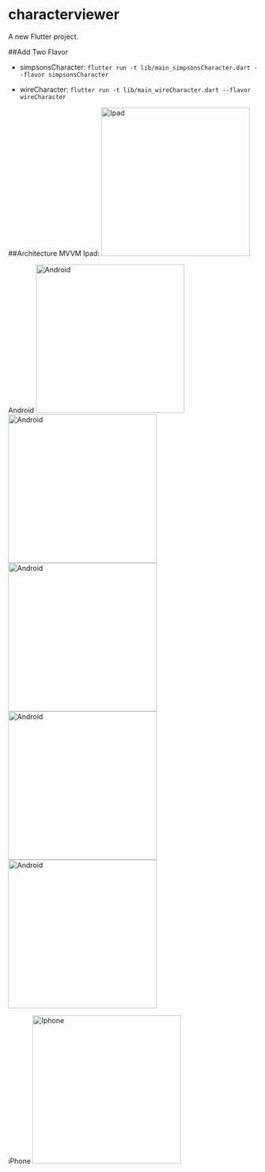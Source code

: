 # characterviewer

A new Flutter project.


##Add Two Flavor
- simpsonsCharacter: ```flutter run -t lib/main_simpsonsCharacter.dart --flavor simpsonsCharacter```

- wireCharacter: ```flutter run -t lib/main_wireCharacter.dart --flavor wireCharacter```

##Architecture
	MVVM 
Ipad:
 <img src="https://github.com/muhamadzaman/CharacterViewer/assets/124375067/46cbf9b9-750f-4dab-b489-a638ff17178a" alt="Ipad" width="300">

 Android
<img src="https://github.com/muhamadzaman/CharacterViewer/assets/124375067/a25efd3e-efa4-4a01-a8a4-97db62f1e825" alt="Android" width="300"> <img src="https://github.com/muhamadzaman/CharacterViewer/assets/124375067/99869c1c-aaac-4d7a-aaac-169c042f9cd7" alt="Android" width="300"> <img src="https://github.com/muhamadzaman/CharacterViewer/assets/124375067/7fa579ba-2ddb-4f6a-bac3-682b4c42a87c" alt="Android" width="300"> <img src="https://github.com/muhamadzaman/CharacterViewer/assets/124375067/5fd46269-f7e4-4446-b2ac-b2b746cc9e17" alt="Android" width="300"> <img src="https://github.com/muhamadzaman/CharacterViewer/assets/124375067/f583a479-8663-4e37-bd5a-0e45e79fa1c0" alt="Android" width="300">

iPhone
<img src="https://github.com/muhamadzaman/CharacterViewer/assets/124375067/c81700ba-f1f2-43af-a3c7-28f2f016a5ab" alt="Iphone" width="300">
